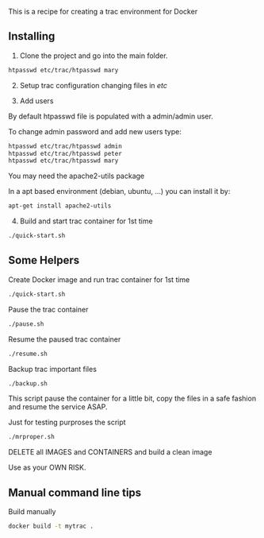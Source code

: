 This is a recipe for creating a trac environment for Docker

## Installing

1. Clone the project and go into the main folder.

```bash
htpasswd etc/trac/htpasswd mary
```

2. Setup trac configuration changing files in *etc* 

3. Add users

By default htpasswd file is populated with a admin/admin user.

To change admin password and add new users type:

```bash
htpasswd etc/trac/htpasswd admin
htpasswd etc/trac/htpasswd peter
htpasswd etc/trac/htpasswd mary
```

You may need the apache2-utils package

In a apt based environment (debian, ubuntu, ...) you can install it by:

```bash
apt-get install apache2-utils
```

4. Build and start trac container for 1st time

```bash
./quick-start.sh 
```

## Some Helpers

Create Docker image and run trac container for 1st time
```bash
./quick-start.sh 
```

Pause the trac container
```bash
./pause.sh 
```

Resume the paused trac container
```bash
./resume.sh
```

Backup trac important files
```bash
./backup.sh
```
This script pause the container for a little bit, copy the files in a safe fashion and resume the service ASAP.


Just for testing purproses the script
```bash
./mrproper.sh
```
DELETE all IMAGES and CONTAINERS and build a clean image

Use as your OWN RISK.


## Manual command line tips

Build manually

```bash
docker build -t mytrac .
```
